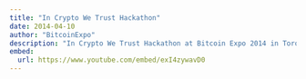 ```yaml
---
title: "In Crypto We Trust Hackathon"
date: 2014-04-10
author: "BitcoinExpo"
description: "In Crypto We Trust Hackathon at Bitcoin Expo 2014 in Toronto, April 10, 2014"
embed:
  url: https://www.youtube.com/embed/exI4zywavD0
---
```

